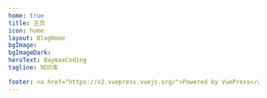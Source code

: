 ```yaml
---
home: true
title: 主页
icon: home
layout: BlogHome
bgImage: 
bgImageDark: 
heroText: BaymaxCoding
tagline: 知识库

footer: <a href="https://v2.vuepress.vuejs.org/">Powered by VuePress</a> | <a href="https://theme-hope.vuejs.press">Theme by VuePress Theme Hope</a> | MIT Licensed
---
```

